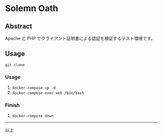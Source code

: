 # Solemn Oath

## Abstract

Apache と PHP でクライアント証明書による認証を検証するテスト環境です。

## Usage

`git clone`

### Usage

1. `docker-compose up -d`
2. `docker-compose exec web /bin/bash`

### Finish

1. `docker-compose down`

---

以上
